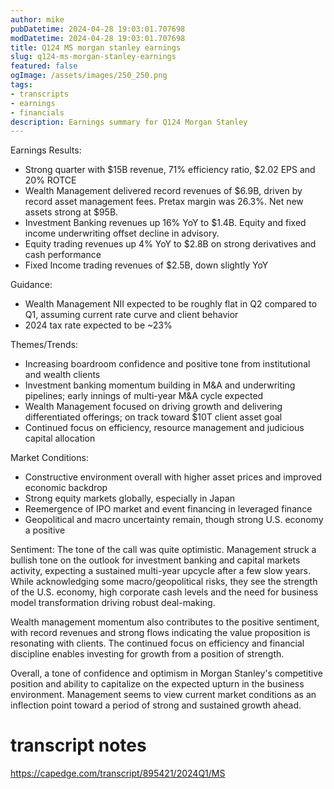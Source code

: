 ```yaml
---
author: mike
pubDatetime: 2024-04-28 19:03:01.707698
modDatetime: 2024-04-28 19:03:01.707698
title: Q124 MS morgan stanley earnings
slug: q124-ms-morgan-stanley-earnings
featured: false
ogImage: /assets/images/250_250.png
tags:
- transcripts
- earnings
- financials
description: Earnings summary for Q124 Morgan Stanley
---
```

Earnings Results:
- Strong quarter with $15B revenue, 71% efficiency ratio, $2.02 EPS and 20% ROTCE
- Wealth Management delivered record revenues of $6.9B, driven by record asset management fees. Pretax margin was 26.3%. Net new assets strong at $95B.  
- Investment Banking revenues up 16% YoY to $1.4B. Equity and fixed income underwriting offset decline in advisory.
- Equity trading revenues up 4% YoY to $2.8B on strong derivatives and cash performance
- Fixed Income trading revenues of $2.5B, down slightly YoY

Guidance:
- Wealth Management NII expected to be roughly flat in Q2 compared to Q1, assuming current rate curve and client behavior 
- 2024 tax rate expected to be ~23%

Themes/Trends:
- Increasing boardroom confidence and positive tone from institutional and wealth clients
- Investment banking momentum building in M&A and underwriting pipelines; early innings of multi-year M&A cycle expected
- Wealth Management focused on driving growth and delivering differentiated offerings; on track toward $10T client asset goal
- Continued focus on efficiency, resource management and judicious capital allocation

Market Conditions:
- Constructive environment overall with higher asset prices and improved economic backdrop
- Strong equity markets globally, especially in Japan
- Reemergence of IPO market and event financing in leveraged finance 
- Geopolitical and macro uncertainty remain, though strong U.S. economy a positive

Sentiment:
The tone of the call was quite optimistic. Management struck a bullish tone on the outlook for investment banking and capital markets activity, expecting a sustained multi-year upcycle after a few slow years. While acknowledging some macro/geopolitical risks, they see the strength of the U.S. economy, high corporate cash levels and the need for business model transformation driving robust deal-making. 

Wealth management momentum also contributes to the positive sentiment, with record revenues and strong flows indicating the value proposition is resonating with clients. The continued focus on efficiency and financial discipline enables investing for growth from a position of strength.

Overall, a tone of confidence and optimism in Morgan Stanley's competitive position and ability to capitalize on the expected upturn in the business environment. Management seems to view current market conditions as an inflection point toward a period of strong and sustained growth ahead.

# transcript notes
https://capedge.com/transcript/895421/2024Q1/MS
